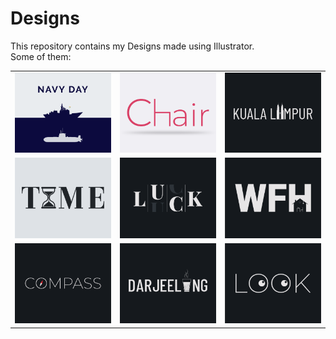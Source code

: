 # Designs
This repository contains my Designs made using Illustrator.<br>
Some of them:<br>
<table>
<tr><td><img src="./2020-12/png/04.12.2020.png"></td><td><img src="./2020-11/png/17.11.2020.png"></td><td><img src="./2020-12/png/29.12.2020.png"></td></tr>
<tr><td><img src="./2020-11/png/16.11.2020.png"></td><td><img src="./2020-12/png/06.12.2020.png"></td><td><img src="./2021-01/png/05.01.2021.png"></td></tr>
<tr><td><img src="./2020-12/png/12.12.2020.png"></td><td><img src="./2020-12/png/31.12.2020.png"></td><td><img src="./2021-01/png/16.01.2021.png"></td></tr>
</table>
